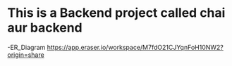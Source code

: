 # This is a Backend project called chai aur backend

-ER_Diagram https://app.eraser.io/workspace/M7fdO21CJYqnFoH10NW2?origin=share
